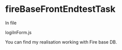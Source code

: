 # fireBaseFrontEndtestTask

In file

logiInForm.js

You can find my realisation working with Fire base DB.
